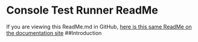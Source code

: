 # Console Test Runner ReadMe 
If you are viewing this ReadMe.md in GitHub, [here is this same ReadMe on the documentation site]()
##Introduction
